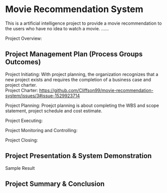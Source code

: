 # Movie Recommendation System
This is a artificial intelligence project to provide a movie recommendation to the users who have no idea to watch a movie. ...... 

Project Overview: 



## Project Management Plan (Process Groups Outcomes)



Project Initiating:
With project planning, the organization recognizes that a new project exists and requires the completion of a business case and project charter. \
Project Charter: https://github.com/Cliffson99/movie-recommendation-system/issues/3#issue-1529923714

Project Planning:
Proejct planning is about completing the WBS and scope statement, project schedule and cost estimate. 

Project Executing:


Project Monitoring and Controlling:


Project Closing:



## Project Presentation & System Demonstration

Sample Result

## Project Summary & Conclusion

